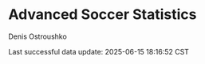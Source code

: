 # Advanced Soccer Statistics
Denis Ostroushko

<!-- gfm -->

Last successful data update: 2025-06-15 18:16:52 CST
